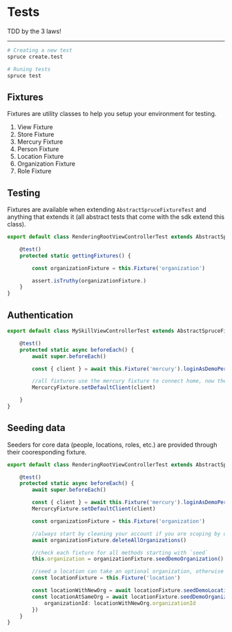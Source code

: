 # Tests
TDD by the 3 laws!
****
```bash
# Creating a new test
spruce create.test

# Runing tests 
spruce test

```

## Fixtures
Fixtures are utility classes to help you setup your environment for testing.

1. View Fixture
2. Store Fixture
3. Mercury Fixture
4. Person Fixture
5. Location Fixture
6. Organization Fixture
7. Role Fixture

## Testing
Fixtures are available when extending `AbstractSpruceFixtureTest` and anything that extends it (all abstract tests that come with the sdk extend this class).

```ts
export default class RenderingRootViewControllerTest extends AbstractSpruceFixtureTest {

    @test()
    protected static gettingFixtures() {

        const organizationFixture = this.Fixture('organization')

        assert.isTruthy(organizationFixture.)
    }
}
```

## Authentication
```ts
export default class MySkillViewControllerTest extends AbstractSpruceFixtureTest {

    @test()
    protected static async beforeEach() {
        await super.beforeEach()

        const { client } = await this.Fixture('mercury').loginAsDemoPerson(DEMO_NUMBER_ROOT)

        //all fixtures use the mercury fixture to connect home, now they all share this client
        MercurcyFixture.setDefaultClient(client)

    }
}
```
## Seeding data
Seeders for core data (people, locations, roles, etc.) are provided through their cooresponding fixture.

```ts
export default class RenderingRootViewControllerTest extends AbstractSpruceFixtureTest {

    @test()
    protected static async beforeEach() {
        await super.beforeEach()

        const { client } = await this.Fixture('mercury').loginAsDemoPerson(DEMO_NUMBER_ROOT)
        MercurcyFixture.setDefaultClient(client)

        const organizationFixture = this.Fixture('organization')

        //always start by cleaning your account if you are scoping by org or location
        await organizationFixture.deleteAllOrganizations()

        //check each fixture for all methods starting with `seed`
        this.organization = organizationFixture.seedDemoOrganization()

        //seed a location can take an optional organization, otherwise it'll create an organization
        const locationFixture = this.Fixture('location')

        const locationWithNewOrg = await locationFixture.seedDemoLocation()
        const locationAtSameOrg = await locationFixture.seedDemoOrganization({
            organizationId: locationWithNewOrg.organizationId
        })
    }
}
```